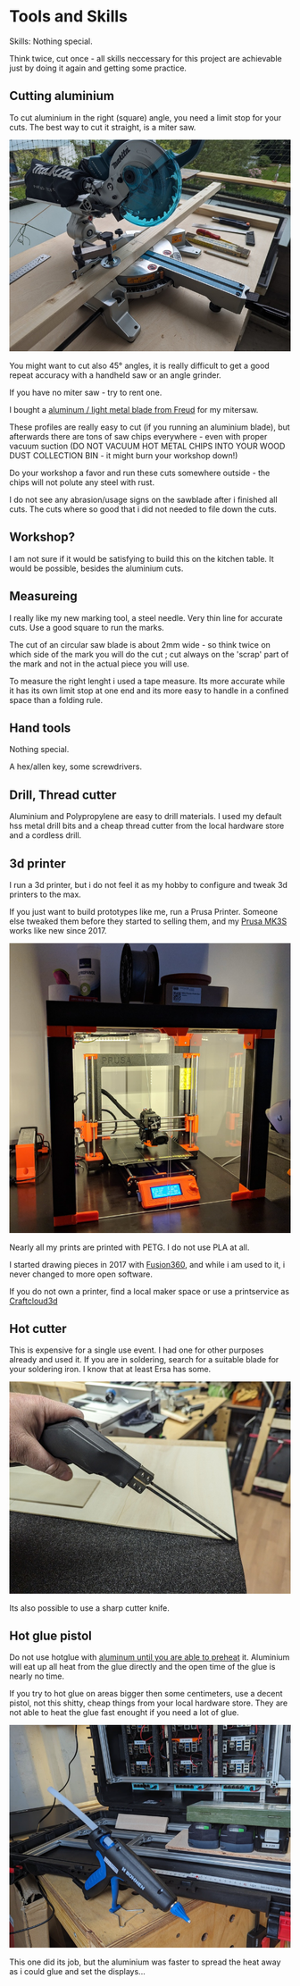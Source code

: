 # Tools and Skills

Skills: Nothing special.  

Think twice, cut once - all skills neccessary for this project are achievable
just by doing it again and getting some practice. 

## Cutting aluminium

To cut aluminium in the right (square) angle, you need a limit stop for your cuts.
The best way to cut it straight, is a miter saw.

![miter saw](pics/mitersaw_sm.jpg)

You might want to cut also 45° angles, it is really difficult to get a good
repeat accuracy with a handheld saw or an angle grinder. 

If you have no miter saw - try to rent one.

I bought a [aluminum / light metal blade from
Freud](https://www.sautershop.de/kreissaegeblatt-hm-190-x-2.5/1.6-x-20-mm-z-56-fr-fr13a001h)
for my mitersaw.

These profiles are really easy to cut (if you running an aluminium blade), but
afterwards there are tons of saw chips everywhere - even with proper vacuum
suction (DO NOT VACUUM HOT METAL CHIPS INTO YOUR WOOD DUST COLLECTION BIN - it
might burn your workshop down!)

Do your workshop a favor and run these cuts somewhere outside - the chips will not
polute any steel with rust.

I do not see any abrasion/usage signs on the sawblade after i finished all cuts.
The cuts where so good that i did not needed to file down the cuts.

## Workshop?

I am not sure if it would be satisfying to build this on the kitchen table. 
It would be possible, besides the aluminium cuts.

## Measureing

I really like my new marking tool, a steel needle. Very thin line for accurate cuts.
Use a good square to run the marks.

The cut of an circular saw blade is about 2mm wide - so think twice on which
side of the mark you will do the cut ; cut always on the 'scrap' part of the
mark and not in the actual piece you will use.

To measure the right lenght i used a tape measure. Its more accurate while it has
its own limit stop at one end and its more easy to handle in a confined space
than a folding rule. 

## Hand tools

Nothing special. 

A hex/allen key, some screwdrivers.

## Drill, Thread cutter

Aluminium and Polypropylene are easy to drill materials. I used my default hss
metal drill bits and a cheap thread cutter from the local hardware store and a
cordless drill.

## 3d printer

I run a 3d printer, but i do not feel it as my hobby to configure and tweak 3d
printers to the max.

If you just want to build prototypes like me, run a Prusa Printer.  Someone
else tweaked them before they started to selling them, and my [Prusa
MK3S](https://www.prusa3d.com/de/kategorie/original-prusa-i3-mk3s/) works like
new since 2017.

![Prusa MK3S](pics/prusaprinter_sm.png)

Nearly all my prints are printed with PETG. I do not use PLA at all.

I started drawing pieces in 2017 with
[Fusion360](https://www.autodesk.de/products/fusion-360/overview), and while i
am used to it, i never changed to more open software. 

If you do not own a printer, find a local maker space or use a printservice as
[Craftcloud3d](https://craftcloud3d.com)

## Hot cutter

This is expensive for a single use event. I had one for other purposes already
and used it.  If you are in soldering, search for a suitable blade for your
soldering iron. I know that at least Ersa has some.

![foam1](pics/foam1_sm.jpg)

Its also possible to use a sharp cutter knife.

## Hot glue pistol

Do not use hotglue with [aluminum until you are able to
preheat](frame-box-connection.md#glue) it.  Aluminium will eat up all heat from
the glue directly and the open time of the glue is nearly no time. 

If you try to hot glue on areas bigger then some centimeters, use a decent
pistol, not this shitty, cheap things from your local hardware store. They are not
able to heat the glue fast enought if you need a lot of glue.

![hotglue pistol](pics/hotglue-pistol_sm.png)

This one did its job, but the aluminium was faster to spread the heat away as i
could glue and set the displays...
